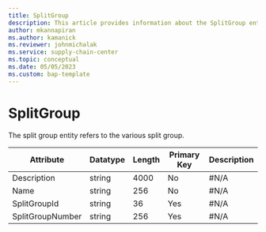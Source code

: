 ```yaml
---
title: SplitGroup
description: This article provides information about the SplitGroup entity.
author: mkannapiran
ms.author: kamanick
ms.reviewer: johnmichalak
ms.service: supply-chain-center
ms.topic: conceptual
ms.date: 05/05/2023
ms.custom: bap-template
---
```


# **SplitGroup**

The split group entity refers to the various split group.


|	Attribute	|	Datatype	|	Length	|	Primary Key	|	Description	|
|---------------|--------|------|----------|-----------|
|	Description	|	string	|	4000	|	No	|	#N/A	|
|	Name	|	string	|	256	|	No	|	#N/A	|
|	SplitGroupId	|	string	|	36	|	Yes	|	#N/A	|
|	SplitGroupNumber	|	string	|	256	|	Yes	|	#N/A	|
